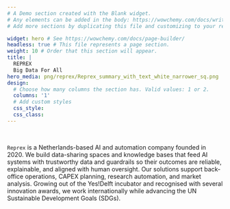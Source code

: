 ```yaml
---
# A Demo section created with the Blank widget.
# Any elements can be added in the body: https://wowchemy.com/docs/writing-markdown-latex/
# Add more sections by duplicating this file and customizing to your requirements.

widget: hero # See https://wowchemy.com/docs/page-builder/
headless: true # This file represents a page section.
weight: 10 # Order that this section will appear.
title: |
  REPREX  
  Big Data For All
hero_media: png/reprex/Reprex_summary_with_text_white_narrower_sq.png
design:
  # Choose how many columns the section has. Valid values: 1 or 2.
  columns: '1'
  # Add custom styles
  css_style:
  css_class:
---
```


<br>

`Reprex` is a Netherlands-based AI and automation company founded in 2020. We build data-sharing spaces and knowledge bases that feed AI systems with trustworthy data and guardrails so their outcomes are reliable, explainable, and aligned with human oversight. Our solutions support back-office operations, CAPEX planning, research automation, and market analysis. Growing out of the Yes!Delft incubator and recognised with several innovation awards, we work internationally while advancing the UN Sustainable Development Goals (SDGs).


